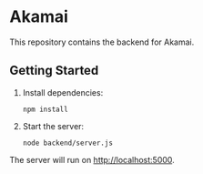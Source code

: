 # Akamai

This repository contains the backend for Akamai.

## Getting Started

1. Install dependencies:
   ```
   npm install
   ```

2. Start the server:
   ```
   node backend/server.js
   ```

The server will run on [http://localhost:5000](http://localhost:5000).